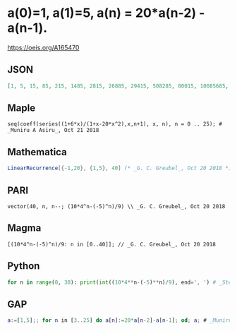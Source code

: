 # a\(0\)\=1, a\(1\)\=5, a\(n\) \= 20\*a\(n\-2\) \- a\(n\-1\)\.
https://oeis.org/A165470
## JSON
```JSON
[1, 5, 15, 85, 215, 1485, 2815, 26885, 29415, 508285, 80015, 10085685, -8485385, 210199085, -379906785, 4583888485, -12182024185, 103859793885, -347500277585, 2424696155285, -9374701706985, 57868624812685, -245362658952385, 1402735155206085, -6309988334253785]
```
## Maple
```Maple
seq(coeff(series((1+6*x)/(1+x-20*x^2),x,n+1), x, n), n = 0 .. 25); # _Muniru A Asiru_, Oct 21 2018
```
## Mathematica
```Mathematica
LinearRecurrence[{-1,20}, {1,5}, 40] (* _G. C. Greubel_, Oct 20 2018 *)
```
## PARI
```PARI
vector(40, n, n--; (10*4^n-(-5)^n)/9) \\ _G. C. Greubel_, Oct 20 2018
```
## Magma
```Magma
[(10*4^n-(-5)^n)/9: n in [0..40]]; // _G. C. Greubel_, Oct 20 2018
```
## Python
```Python
for n in range(0, 30): print(int((10*4**n-(-5)**n)/9), end=', ') # _Stefano Spezia_, Oct 21 2018
```
## GAP
```GAP
a:=[1,5];; for n in [3..25] do a[n]:=20*a[n-2]-a[n-1]; od; a; # _Muniru A Asiru_, Oct 21 2018
```
